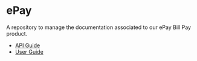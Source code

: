 # ePay
A repository to manage the documentation associated to our ePay Bill Pay product.

* [API Guide](Sections/API%20Guide)
* [User Guide](Sections/User%20Guide)

